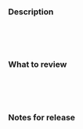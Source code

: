 ### Description
​
<!--
What changes are introduced?
Why are these changes introduced?
What issue(s) does this solve? (with link, if possible)
-->
​
### What to review
​
<!--
What steps should the reviewer take in order to review?
What parts/flows of the application/packages/tooling is affected?
Add a test script, if that makes sense.
-->
​
### Notes for release
​
<!--
A description of the change(s) that should be used in the release notes.
-->
